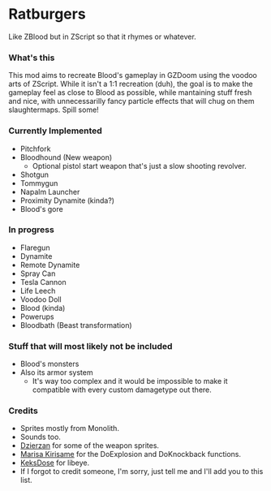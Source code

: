 # Ratburgers
Like ZBlood but in ZScript so that it rhymes or whatever.
### What's this
This mod aims to recreate Blood's gameplay in GZDoom using the voodoo arts of ZScript. While it isn't a 1:1 recreation (duh), the goal is to make the gameplay feel as close to Blood as possible, while mantaining stuff fresh and nice, with unnecessarilly fancy particle effects that will chug on them slaughtermaps. Spill some!
### Currently Implemented
- Pitchfork
- Bloodhound (New weapon)
	- Optional pistol start weapon that's just a slow shooting revolver.
- Shotgun
- Tommygun
- Napalm Launcher
- Proximity Dynamite (kinda?)
- Blood's gore
### In progress
- Flaregun
- Dynamite
- Remote Dynamite
- Spray Can
- Tesla Cannon
- Life Leech
- Voodoo Doll
- Blood (kinda)
- Powerups
- Bloodbath (Beast transformation)
### Stuff that will most likely not be included
- Blood's monsters
- Also its armor system
	- It's way too complex and it would be impossible to make it compatible with every custom damagetype out there.
### Credits
- Sprites mostly from Monolith.
- Sounds too.
- [Dzierzan](https://forum.zdoom.org/viewtopic.php?f=37&t=60457) for some of the weapon sprites.
- [Marisa Kirisame](https://github.com/OrdinaryMagician) for the DoExplosion and DoKnockback functions.
- [KeksDose](https://forum.zdoom.org/viewtopic.php?f=105&t=64566) for libeye.
- If I forgot to credit someone, I'm sorry, just tell me and I'll add you to this list.
